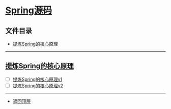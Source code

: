 
# [Spring源码](../README.md)

## 文件目录

- [提炼Spring的核心原理](#提炼Spring的核心原理)

---------------------

## [提炼Spring的核心原理](spring-demo/src/main/java/com/cpucode/mvcframework)

- [ ] [提炼Spring的核心原理v1](spring-demo/src/main/java/com/cpucode/mvcframework/v1/servlet/CPDispatcherServlet.java)
- [ ] [提炼Spring的核心原理v2](spring-demo/src/main/java/com/cpucode/mvcframework/v2/servlet/CPDispatcherServlet.java)

---------------------

- [返回顶层](../README.md)